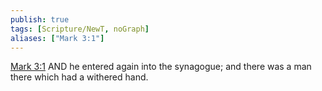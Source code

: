```yaml
---
publish: true
tags: [Scripture/NewT, noGraph]
aliases: ["Mark 3:1"]
---
```

[Mark 3:1](https://churchofjesuschrist.org/study/scriptures/nt/mark/3?lang=eng&id=p1#p1) AND he entered again into the synagogue; and there was a man there which had a withered hand.

